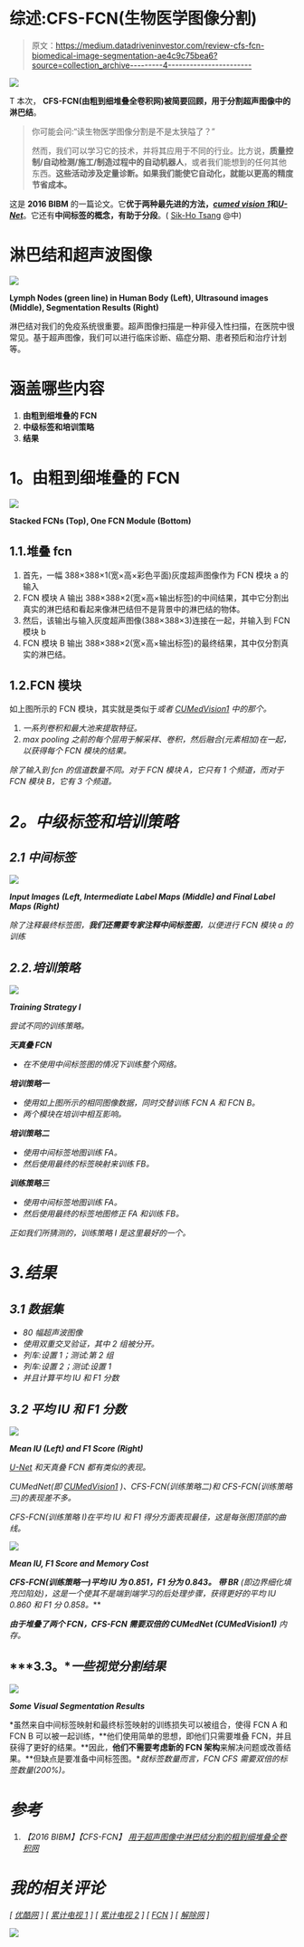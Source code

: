 # 综述:CFS-FCN(生物医学图像分割)

> 原文：<https://medium.datadriveninvestor.com/review-cfs-fcn-biomedical-image-segmentation-ae4c9c75bea6?source=collection_archive---------4----------------------->

[![](img/575554e5261b2ecb668015a64daeae9e.png)](http://www.track.datadriveninvestor.com/ExpertRi160px)

T 本次， **CFS-FCN(由粗到细堆叠全卷积网)**被简要回顾，用于**分割超声图像中的淋巴结**。

> 你可能会问:“读生物医学图像分割是不是太狭隘了？”
> 
> 然而，我们可以学习它的技术，并将其应用于不同的行业。比方说，**质量控制/自动检测/施工/制造过程中的自动机器人**，或者我们能想到的任何其他东西。**这些活动涉及定量诊断。如果我们能使它自动化，就能以更高的精度节省成本。**

这是 **2016 BIBM** 的一篇论文。它**优于两种最先进的方法，**[***cumed vision 1***](https://medium.com/datadriveninvestor/review-cumedvision1-fully-convolutional-network-biomedical-image-segmentation-5434280d6e6)**和**[***U-Net***](https://towardsdatascience.com/review-u-net-biomedical-image-segmentation-d02bf06ca760)。它还有**中间标签的概念，有助于分段**。( [Sik-Ho Tsang](https://medium.com/u/aff72a0c1243?source=post_page-----ae4c9c75bea6--------------------------------) @中)

# 淋巴结和超声波图像

![](img/9fee36056f6874112b03ac456f4d87b7.png)

**Lymph Nodes (green line) in Human Body (Left), Ultrasound images (Middle), Segmentation Results (Right)**

淋巴结对我们的免疫系统很重要。超声图像扫描是一种非侵入性扫描，在医院中很常见。基于超声图像，我们可以进行临床诊断、癌症分期、患者预后和治疗计划等。

# 涵盖哪些内容

1.  **由粗到细堆叠的 FCN**
2.  **中级标签和培训策略**
3.  **结果**

# **1。由粗到细堆叠的 FCN**

![](img/2ad05a4afdfd212411de1149459b3863.png)

**Stacked FCNs (Top), One FCN Module (Bottom)**

## 1.1.堆叠 fcn

1.  首先，一幅 388×388×1(宽×高×彩色平面)灰度超声图像作为 FCN 模块 a 的输入
2.  FCN 模块 A 输出 388×388×2(宽×高×输出标签)的中间结果，其中它分割出真实的淋巴结和看起来像淋巴结但不是背景中的淋巴结的物体。
3.  然后，该输出与输入灰度超声图像(388×388×3)连接在一起，并输入到 FCN 模块 b
4.  FCN 模块 B 输出 388×388×2(宽×高×输出标签)的最终结果，其中仅分割真实的淋巴结。

## 1.2.FCN 模块

如上图所示的 FCN 模块，其实就是类似于[](https://towardsdatascience.com/review-fcn-semantic-segmentation-eb8c9b50d2d1)*或者 [*CUMedVision1*](https://medium.com/datadriveninvestor/review-cumedvision1-fully-convolutional-network-biomedical-image-segmentation-5434280d6e6) 中的那个。*

1.  *一系列卷积和最大池来提取特征。*
2.  *max pooling 之前的每个层用于解采样、卷积，然后融合(元素相加)在一起，以获得每个 FCN 模块的结果。*

*除了输入到 fcn 的信道数量不同。对于 FCN 模块 A，它只有 1 个频道，而对于 FCN 模块 B，它有 3 个频道。*

# ***2。中级标签和培训策略***

## *2.1 中间标签*

*![](img/40e4a6d593572082527dac1d96c4fe15.png)*

***Input Images (Left, Intermediate Label Maps (Middle) and Final Label Maps (Right)***

*除了注释最终标签图，**我们还需要专家注释中间标签图**，以便进行 FCN 模块 a 的训练*

## *2.2.**培训策略***

*![](img/afc6e969b2b63e7c6c261c29dba09d5c.png)*

***Training Strategy I***

*尝试不同的训练策略。*

***天真叠 FCN***

*   *在不使用中间标签图的情况下训练整个网络。*

***培训策略一***

*   *使用如上图所示的相同图像数据，同时交替训练 FCN A 和 FCN B。*
*   *两个模块在培训中相互影响。*

***培训策略二***

*   *使用中间标签地图训练 FA。*
*   *然后使用最终的标签映射来训练 FB。*

***训练策略三***

*   *使用中间标签地图训练 FA。*
*   *然后使用最终的标签地图修正 FA 和训练 FB。*

*正如我们所猜测的，训练策略 I 是这里最好的一个。*

# *3.结果*

## *3.1 数据集*

*   *80 幅超声波图像*
*   *使用双重交叉验证，其中 2 组被分开。*
*   *列车:设置 1；测试:第 2 组*
*   *列车:设置 2；测试:设置 1*
*   *并且计算平均 IU 和 F1 分数*

## *3.2 平均 IU 和 F1 分数*

*![](img/b6be7a1946caae9aad2913eb6f597529.png)*

***Mean IU (Left) and F1 Score (Right)***

*[*U-Net*](https://towardsdatascience.com/review-u-net-biomedical-image-segmentation-d02bf06ca760) 和天真叠 FCN 都有类似的表现。*

*CUMedNet(即 [*CUMedVision1*](https://medium.com/datadriveninvestor/review-cumedvision1-fully-convolutional-network-biomedical-image-segmentation-5434280d6e6) )、CFS-FCN(训练策略二)和 CFS-FCN(训练策略三)的表现差不多。*

*CFS-FCN(训练策略 I)在平均 IU 和 F1 得分方面表现最佳，这是每张图顶部的曲线。*

*![](img/8e0d0aae3170aef48d18019a0f9770ab.png)*

***Mean IU, F1 Score and Memory Cost***

***CFS-FCN(训练策略一)平均 IU 为 0.851，F1 分为 0.843。** **带 BR** (即边界细化填充凹陷处)，这是一个使其不是端到端学习的后处理步骤，获得**更好的平均 IU 0.860 和 F1 分 0.858。***

***由于堆叠了两个 FCN，CFS-FCN 需要双倍的 CUMedNet (CUMedVision1)** 内存。*

## ***3.3。**一些视觉分割结果*

*![](img/9e64b140d90c73bec95eb5740664dd32.png)*

***Some Visual Segmentation Results***

*虽然来自中间标签映射和最终标签映射的训练损失可以被组合，使得 FCN A 和 FCN B 可以被一起训练，**他们使用简单的思想，即他们只需要堆叠 FCN，并且获得了更好的结果。**因此，**他们不需要考虑新的 FCN 架构**来解决问题或改善结果。**但缺点是要准备中间标签图。**就标签数量而言，FCN CFS 需要双倍的标签数量(200%)。*

# *参考*

1.  *【2016 BIBM】【CFS-FCN】
    [用于超声图像中淋巴结分割的粗到细堆叠全卷积网](https://www.researchgate.net/publication/312561521_Coarse-to-Fine_Stacked_Fully_Convolutional_Nets_for_lymph_node_segmentation_in_ultrasound_images)*

# *我的相关评论*

*[ [优酷网](https://towardsdatascience.com/review-u-net-biomedical-image-segmentation-d02bf06ca760) ] [ [累计电视 1](https://medium.com/datadriveninvestor/review-cumedvision1-fully-convolutional-network-biomedical-image-segmentation-5434280d6e6) ] [ [累计电视 2](https://medium.com/datadriveninvestor/review-cumedvision2-dcan-winner-of-2015-miccai-gland-segmentation-challenge-contest-biomedical-878b5a443560) ] [ [FCN](https://towardsdatascience.com/review-fcn-semantic-segmentation-eb8c9b50d2d1) ] [ [解除网](https://towardsdatascience.com/review-deconvnet-unpooling-layer-semantic-segmentation-55cf8a6e380e) ]*

*[![](img/575554e5261b2ecb668015a64daeae9e.png)](http://www.track.datadriveninvestor.com/ExpertRi160pxB)*